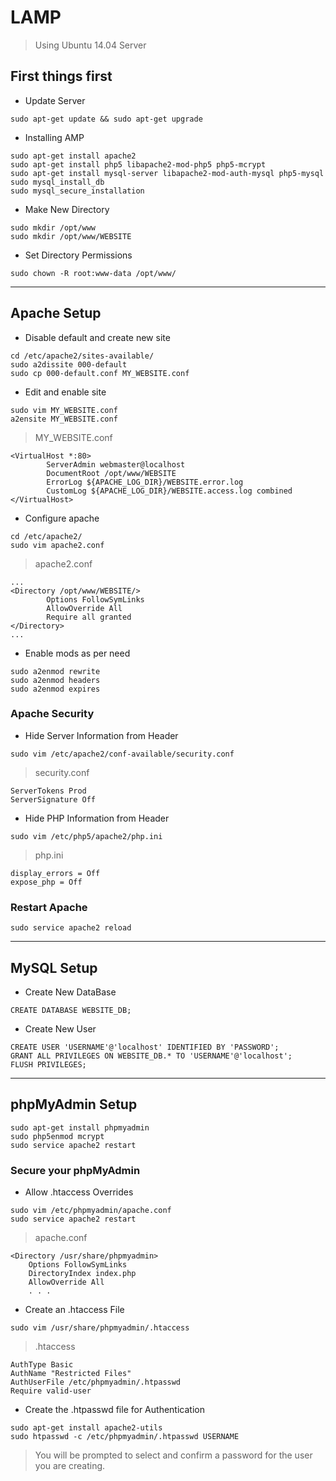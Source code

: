 # LAMP

> Using Ubuntu 14.04 Server 

## First things first

* Update Server
```
sudo apt-get update && sudo apt-get upgrade
```

* Installing AMP
```
sudo apt-get install apache2
sudo apt-get install php5 libapache2-mod-php5 php5-mcrypt
sudo apt-get install mysql-server libapache2-mod-auth-mysql php5-mysql
sudo mysql_install_db
sudo mysql_secure_installation
```

* Make New Directory
```
sudo mkdir /opt/www
sudo mkdir /opt/www/WEBSITE
```

* Set Directory Permissions
```
sudo chown -R root:www-data /opt/www/
```

---

## Apache Setup

* Disable default and create new site
```
cd /etc/apache2/sites-available/
sudo a2dissite 000-default
sudo cp 000-default.conf MY_WEBSITE.conf
```

* Edit and enable site
```
sudo vim MY_WEBSITE.conf 
a2ensite MY_WEBSITE.conf
```
> MY_WEBSITE.conf
```
<VirtualHost *:80>
        ServerAdmin webmaster@localhost
        DocumentRoot /opt/www/WEBSITE
        ErrorLog ${APACHE_LOG_DIR}/WEBSITE.error.log
        CustomLog ${APACHE_LOG_DIR}/WEBSITE.access.log combined
</VirtualHost>
```

*  Configure apache
```
cd /etc/apache2/
sudo vim apache2.conf 
```
> apache2.conf
```
...
<Directory /opt/www/WEBSITE/>
        Options FollowSymLinks
        AllowOverride All
        Require all granted
</Directory>
...
```

* Enable mods as per need
```
sudo a2enmod rewrite
sudo a2enmod headers
sudo a2enmod expires
```

### Apache Security

* Hide Server Information from Header
```
sudo vim /etc/apache2/conf-available/security.conf
```
> security.conf
```
ServerTokens Prod
ServerSignature Off
```

* Hide PHP Information from Header
```
sudo vim /etc/php5/apache2/php.ini
```
> php.ini
```
display_errors = Off
expose_php = Off	
```

### Restart Apache

```
sudo service apache2 reload
```

---

## MySQL Setup

* Create New DataBase
```
CREATE DATABASE WEBSITE_DB;
```

* Create New User
```
CREATE USER 'USERNAME'@'localhost' IDENTIFIED BY 'PASSWORD';
GRANT ALL PRIVILEGES ON WEBSITE_DB.* TO 'USERNAME'@'localhost';
FLUSH PRIVILEGES;
```

---

## phpMyAdmin Setup

```
sudo apt-get install phpmyadmin
sudo php5enmod mcrypt
sudo service apache2 restart
```

### Secure your phpMyAdmin

* Allow .htaccess Overrides
```
sudo vim /etc/phpmyadmin/apache.conf
sudo service apache2 restart
```
> apache.conf
```
<Directory /usr/share/phpmyadmin>
    Options FollowSymLinks
    DirectoryIndex index.php
    AllowOverride All
    . . .
```

* Create an .htaccess File
```
sudo vim /usr/share/phpmyadmin/.htaccess
```
> .htaccess
```
AuthType Basic
AuthName "Restricted Files"
AuthUserFile /etc/phpmyadmin/.htpasswd
Require valid-user
```

* Create the .htpasswd file for Authentication
```
sudo apt-get install apache2-utils
sudo htpasswd -c /etc/phpmyadmin/.htpasswd USERNAME
```
> You will be prompted to select and confirm a password for the user you are creating.
